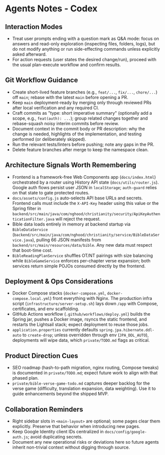 # Agents Notes - Codex

## Interaction Modes
- Treat user prompts ending with a question mark as Q&A mode: focus on answers and read-only exploration (inspecting files, folders, logs), but do not modify anything or run side-effecting commands unless explicitly asked afterward.
- For action requests (user states the desired change/run), proceed with the usual plan-execute workflow and confirm results.

## Git Workflow Guidance
- Create short-lived feature branches (e.g., `feat/...`, `fix/...`, `chore/...`) off `main`; rebase with the latest `main` before opening a PR.
- Keep `main` deployment-ready by merging only through reviewed PRs after local verification and any required CI.
- Craft commits as "type: short imperative summary" (optionally add a scope, e.g., `feat(auth): ...`); group related changes together and rebase-squash noisy interim commits before review.
- Document context in the commit body or PR description: why the change is needed, highlights of the implementation, and testing performed (or deliberately skipped).
- Run the relevant tests/linters before pushing; note any gaps in the PR.
- Delete feature branches after merge to keep the namespace clean.

## Architecture Signals Worth Remembering
- Frontend is a framework-free Web Components app (`docs/index.html`) orchestrated by a router using History API state (`docs/utils/router.js`). Google auth flows persist user JSON in `localStorage`; `auth-guard` relies on that state to gate protected routes.
- `docs/assets/config.js` auto-selects API base URLs and secrets. Frontend calls must include the `X-API-Key` header using this value or the Spring filter in `backend/src/main/java/com/nghood/christianity/security/ApiKeyAuthenticationFilter.java` will reject the request.
- Bible data loads entirely in memory at backend startup via `BibleDataService` (`backend/src/main/java/com/nghood/christianity/service/BibleDataService.java`), pulling 66 JSON manifests from `backend/src/main/resources/data/bible`. Any new data must respect that boot-time cost.
- `BibleReadingPlanService` shuffles OT/NT pairings with size balancing while `BibleGameService` enforces per-chapter verse expansion; both services return simple POJOs consumed directly by the frontend.

## Deployment & Ops Considerations
- Docker Compose stacks (`docker-compose.yml`, `docker-compose.local.yml`) front everything with Nginx. The production infra script (`infrastructure/server-setup.sh`) lays down `/app` with Compose, certificates, and env scaffolding.
- GitHub Actions workflow (`.github/workflows/deploy.yml`) builds the Spring jar, pushes a Docker image, rsyncs the static frontend, and restarts the Lightsail stack; expect deployment to reuse those jobs.
- `application.properties` currently defaults `spring.jpa.hibernate.ddl-auto` to `create-drop`; unless overridden through env (`JPA_DDL_AUTO`), deployments will wipe data, which `private/TODO.md` flags as critical.

## Product Direction Cues
- SEO roadmap (hash-to-path migration, nginx routing, Compose tweaks) is documented in `private/TODO.md`; expect future work to align with that phased plan.
- `private/bible-verse-game-todo.md` captures deeper backlog for the verse game (difficulty, translation expansion, data weighting). Use it to guide enhancements beyond the shipped MVP.

## Collaboration Reminders
- Right sidebar slots in `<main-layout>` are optional; some pages clear them explicitly. Preserve that behavior when introducing new pages.
- Keep Google Identity client IDs centralized in `docs/config/google-auth.js`; avoid duplicating secrets.
- Document any new operational risks or deviations here so future agents inherit non-trivial context without digging through source.

